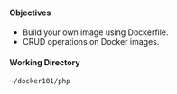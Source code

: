 #### Objectives

* Build your own image using Dockerfile.
* CRUD operations on Docker images.

#### Working Directory

`~/docker101/php`

